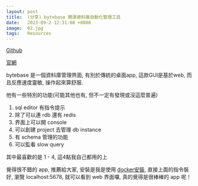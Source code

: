 ```yaml
---
layout: post
title:  (分享) bytebase 開源資料庫自動化管理工具 
date:   2023-09-2 12:31:00 +0800
image:  02.jpg
tags:   Resources
---
```


[Github](https://github.com/bytebase/bytebase)

[官網](https://www.bytebase.com/)

bytebase 是一個資料庫管理界面, 有別於傳統的桌面app, 這款GUI是基於web, 而且反應速度靈敏, 操作起來算舒服.

他有一些特別的功能(可能其他也有, 但不一定有發現或沒這麼普遍)
1. sql editor 有指令提示
2. 除了可以連 rdb 還有 redis
3. 界面上可以開 console
4. 可以創建 project 去管理 db instance
5. 有 schema 管理的功能
6. 可以監看 slow query 

其中最喜歡的是 1 - 4,  這4點我自己都用的上

覺得很不錯的 app, 推薦給大家, 安裝是我是使用 [docker安裝](https://www.bytebase.com/docs/get-started/self-host/#docker), 直接上面的指令裝好, 瀏覽 localhost:5678, 就可以看到 web 界面囉, 真的覺得是很棒棒的 app 呢！
